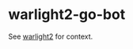 # warlight2-go-bot

See [warlight2](http://theaigames.com/competitions/warlight-ai-challenge-2/) for context.
